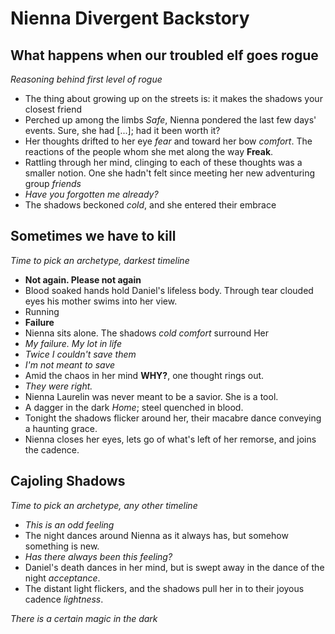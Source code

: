 # Nienna Divergent Backstory

## What happens when our troubled elf goes rogue ##
*Reasoning behind first level of rogue*

- The thing about growing up on the streets is: it makes the shadows your closest friend
- Perched up among the limbs *Safe*, Nienna pondered the last few days' events. Sure, she had [...]; had it been worth it?
- Her thoughts drifted to her eye *fear* and toward her bow *comfort*. The reactions of the people whom she met along the way **Freak**.
- Rattling through her mind, clinging to each of these thoughts was a smaller notion. One she hadn't felt since meeting her new adventuring group *friends*
- *Have you forgotten me already?*
- The shadows beckoned *cold*, and she entered their embrace

## Sometimes we have to kill ##
*Time to pick an archetype, darkest timeline*

- **Not again. Please not again**
- Blood soaked hands hold Daniel's lifeless body. Through tear clouded eyes his mother swims into her view.
- Running
- **Failure**
- Nienna sits alone. The shadows *cold comfort* surround Her
- *My failure. My lot in life*
- *Twice I couldn't save them*
- *I'm not meant to save*
- Amid the chaos in her mind **WHY?**, one thought rings out.
- *They were right.*
- Nienna Laurelin was never meant to be a savior. She is a tool.
- A dagger in the dark *Home*; steel quenched in blood.
- Tonight the shadows flicker around her, their macabre dance conveying a haunting grace.
- Nienna closes her eyes, lets go of what's left of her remorse, and joins the cadence.

## Cajoling Shadows ##
*Time to pick an archetype, any other timeline*

- *This is an odd feeling*
- The night dances around Nienna as it always has, but somehow something is new.
- *Has there always been this feeling?*
- Daniel's death dances in her mind, but is swept away in the dance of the night *acceptance*.
- The distant light flickers, and the shadows pull her in to their joyous cadence *lightness*.

*There is a certain magic in the dark*
